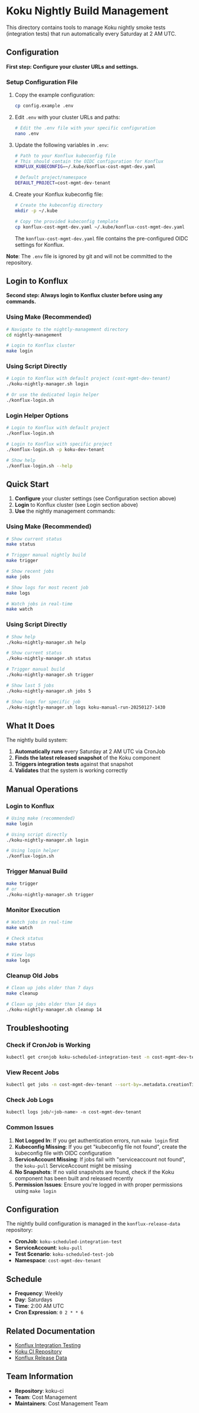 # Koku Nightly Build Management

This directory contains tools to manage Koku nightly smoke tests (integration tests) that run automatically every Saturday at 2 AM UTC.

## Configuration

**First step: Configure your cluster URLs and settings.**

### Setup Configuration File

1. Copy the example configuration:
   ```bash
   cp config.example .env
   ```

2. Edit `.env` with your cluster URLs and paths:
   ```bash
   # Edit the .env file with your specific configuration
   nano .env
   ```

3. Update the following variables in `.env`:
   ```bash
   # Path to your Konflux kubeconfig file
   # This should contain the OIDC configuration for Konflux
   KONFLUX_KUBECONFIG=~/.kube/konflux-cost-mgmt-dev.yaml
   
   # Default project/namespace
   DEFAULT_PROJECT=cost-mgmt-dev-tenant
   ```

4. Create your Konflux kubeconfig file:
   ```bash
   # Create the kubeconfig directory
   mkdir -p ~/.kube
   
   # Copy the provided kubeconfig template
   cp konflux-cost-mgmt-dev.yaml ~/.kube/konflux-cost-mgmt-dev.yaml
   ```
   
   The `konflux-cost-mgmt-dev.yaml` file contains the pre-configured OIDC settings for Konflux.

**Note**: The `.env` file is ignored by git and will not be committed to the repository.

## Login to Konflux

**Second step: Always login to Konflux cluster before using any commands.**

### Using Make (Recommended)
```bash
# Navigate to the nightly-management directory
cd nightly-management

# Login to Konflux cluster
make login
```

### Using Script Directly
```bash
# Login to Konflux with default project (cost-mgmt-dev-tenant)
./koku-nightly-manager.sh login

# Or use the dedicated login helper
./konflux-login.sh
```

### Login Helper Options
```bash
# Login to Konflux with default project
./konflux-login.sh

# Login to Konflux with specific project
./konflux-login.sh -p koku-dev-tenant

# Show help
./konflux-login.sh --help
```

## Quick Start

1. **Configure** your cluster settings (see Configuration section above)
2. **Login** to Konflux cluster (see Login section above)
3. **Use** the nightly management commands:

### Using Make (Recommended)
```bash
# Show current status
make status

# Trigger manual nightly build
make trigger

# Show recent jobs
make jobs

# Show logs for most recent job
make logs

# Watch jobs in real-time
make watch
```

### Using Script Directly
```bash
# Show help
./koku-nightly-manager.sh help

# Show current status
./koku-nightly-manager.sh status

# Trigger manual build
./koku-nightly-manager.sh trigger

# Show last 5 jobs
./koku-nightly-manager.sh jobs 5

# Show logs for specific job
./koku-nightly-manager.sh logs koku-manual-run-20250127-1430
```

## What It Does

The nightly build system:

1. **Automatically runs** every Saturday at 2 AM UTC via CronJob
2. **Finds the latest released snapshot** of the Koku component
3. **Triggers integration tests** against that snapshot
4. **Validates** that the system is working correctly

## Manual Operations

### Login to Konflux
```bash
# Using make (recommended)
make login

# Using script directly
./koku-nightly-manager.sh login

# Using login helper
./konflux-login.sh
```

### Trigger Manual Build
```bash
make trigger
# or
./koku-nightly-manager.sh trigger
```

### Monitor Execution
```bash
# Watch jobs in real-time
make watch

# Check status
make status

# View logs
make logs
```

### Cleanup Old Jobs
```bash
# Clean up jobs older than 7 days
make cleanup

# Clean up jobs older than 14 days
./koku-nightly-manager.sh cleanup 14
```

## Troubleshooting

### Check if CronJob is Working
```bash
kubectl get cronjob koku-scheduled-integration-test -n cost-mgmt-dev-tenant
```

### View Recent Jobs
```bash
kubectl get jobs -n cost-mgmt-dev-tenant --sort-by=.metadata.creationTimestamp
```

### Check Job Logs
```bash
kubectl logs job/<job-name> -n cost-mgmt-dev-tenant
```

### Common Issues

1. **Not Logged In**: If you get authentication errors, run `make login` first
2. **Kubeconfig Missing**: If you get "kubeconfig file not found", create the kubeconfig file with OIDC configuration
3. **ServiceAccount Missing**: If jobs fail with "serviceaccount not found", the `koku-pull` ServiceAccount might be missing
4. **No Snapshots**: If no valid snapshots are found, check if the Koku component has been built and released recently
5. **Permission Issues**: Ensure you're logged in with proper permissions using `make login`

## Configuration

The nightly build configuration is managed in the `konflux-release-data` repository:

- **CronJob**: `koku-scheduled-integration-test`
- **ServiceAccount**: `koku-pull`
- **Test Scenario**: `koku-scheduled-test-job`
- **Namespace**: `cost-mgmt-dev-tenant`

## Schedule

- **Frequency**: Weekly
- **Day**: Saturdays
- **Time**: 2:00 AM UTC
- **Cron Expression**: `0 2 * * 6`

## Related Documentation

- [Konflux Integration Testing](https://konflux-ci.dev/docs/testing/integration/rerunning/)
- [Koku CI Repository](../README.md)
- [Konflux Release Data](https://github.com/redhat-appstudio/konflux-release-data)

## Team Information

- **Repository**: koku-ci
- **Team**: Cost Management
- **Maintainers**: Cost Management Team
